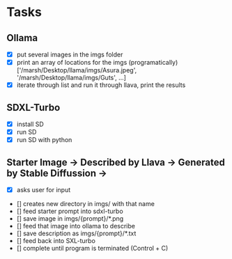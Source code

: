# Tasks

## Ollama

- [x] put several images in the imgs folder
- [x] print an array of locations for the imgs (programatically) ['/marsh/Desktop/llama/imgs/Asura.jpeg', '/marsh/Desktop/llama/imgs/Guts', ...]
- [x] iterate through list and run it through llava, print the results

## SDXL-Turbo

- [x] install SD
- [x] run SD
- [x] run SD with python

## Starter Image -> Described by Llava -> Generated by Stable Diffussion ->

- [x] asks user for input
- [] creates new directory in imgs/ with that name
- [] feed starter prompt into sdxl-turbo
- [] save image in imgs/{prompt}/\*.png
- [] feed that image into ollama to describe
- [] save description as imgs/{prompt}/\*.txt
- [] feed back into SXL-turbo
- [] complete until program is terminated (Control + C)
